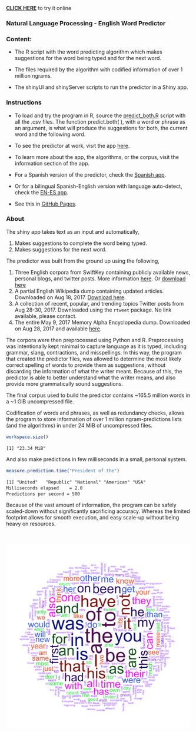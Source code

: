 <a href="https://rvaz.shinyapps.io/english_predictor/" target="_blank">
<b>CLICK HERE</b></a> to try it online

### Natural Language Processing - English Word Predictor

### Content:  

* The R script with the word predicting algorithm which makes suggestions for 
the word being typed and for the next word.   

* The files required by the algorithm  with codified information of over 1 million ngrams.  

* The shinyUI and shinyServer scripts to run the predictor in a Shiny app.  

### Instructions

* To load and try the program in R, source the 
[predict_both.R](predict_both.R) script with all the .csv files.
The function predict.both( ), with a word or phrase as an argument, is what will
produce the suggestions for both, the current word and the following word. 

* To see the predictor at work, visit the app 
<a href="https://rvaz.shinyapps.io/english_predictor/" target="_blank">here</a>.

* To learn more about the app, the algorithms, or the corpus, visit the 
information section of the app.

* For a Spanish version of the predictor, check the
<a href="https://rvaz.shinyapps.io/es_predictor/" target="_blank">Spanish app</a>.

* Or for a bilingual Spanish-English version with language auto-detect, check the 
<a href="https://rvaz.shinyapps.io/en_es_predictor/" target="_blank">EN-ES app</a>.

* See this in [GitHub Pages](https://reyvaz.github.io/NLP-English-Predictor/).  

### About

The shiny app takes text as an input and automatically,  

1. Makes suggestions to complete the word being typed.  
2. Makes suggestions for the next word.  

The predictor was built from the ground up using the following, 

1. Three English corpora from SwiftKey containing publicly available news, 
personal blogs, and twitter posts. More information [here](https://web-beta.archive.org/web/20160930083655/http://www.corpora.heliohost.org/aboutcorpus.html). Or [download here](https://d396qusza40orc.cloudfront.net/dsscapstone/dataset/Coursera-SwiftKey.zip)  
2. A partial English Wikipedia dump containing updated articles. Downloaded on 
Aug 18, 2017. [Download here](https://dumps.wikimedia.org/enwiki/20170820/enwiki-20170820pages-articles1.xml-p10p30302.bz2).  
3. A collection of recent, popular, and trending topics Twitter posts from Aug 28-30, 2017. Downloaded using the `rtweet` package. No link available, please contact. 
4. The entire May 9, 2017 Memory Alpha Encyclopedia dump. Downloaded on Aug 28, 2017 and available [here](http://memory-alpha.wikia.com/wiki/Memory_Alpha:Database_download).

The corpora were then preprocessed using Python and R. Preprocessing was 
intentionally kept minimal to capture language as it is typed, including 
grammar, slang, contractions, and misspellings. In this way, the program that 
created the predictor files, was allowed to determine the most likely 
correct spelling of words to provide them as suggestions, without discarding the 
information of what the writer meant. Because of this, the predictor is able to 
better understand what the writer means, and also provide more grammatically 
sound suggestions. 

The final corpus used to build the predictor contains ~165.5 million words 
in a ~1 GiB uncompressed file.

Codification of words and phrases, as well as redundancy checks, allows the 
program to store information of over 1 million ngram-predictions lists (and the 
algorithms) in under 24 MiB of uncompressed files.
```r
workspace.size()
```
```
[1] "23.34 MiB"
```
And also make predictions in few milliseconds in a small, personal system. 
```r
measure.prediction.time("President of the")
```
```
[1] "United"   "Republic" "National" "American" "USA"     
Milliseconds elapsed    = 2.0 
Predictions per second = 500 
```
Because of the vast amount of information, the program can be safely scaled-down
without significantly sacrificing accuracy. Whereas the limited footprint 
allows for smooth execution, and easy scale-up without being heavy on resources.

<br>
<p align="center">
<a href="https://reyvaz.github.io/NLP-English-Predictor/" 
rel="see html report">
<img src="eng_cloud4.png" alt="Drawing" width = "500"></a>
</p>
<br><br>
